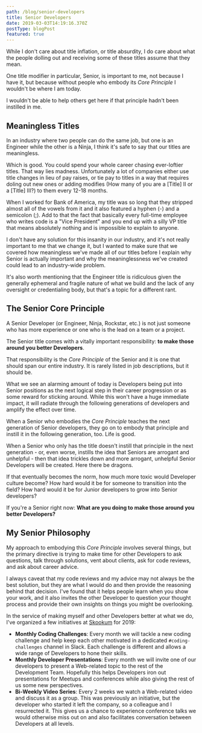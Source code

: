 ```yaml
---
path: /blog/senior-developers
title: Senior Developers
date: 2019-03-03T14:19:16.370Z
postType: blogPost
featured: true
---
```

While I don't care about title inflation, or title absurdity, I do care about what the people dolling out and receiving some of these titles assume that they mean.

One title modifier in particular, Senior, is important to me, not because I have it, but because without people who embody its *Core Principle* I wouldn't be where I am today.

I wouldn't be able to help others get here if that principle hadn't been instilled in me.

## Meaningless Titles

In an industry where two people can do the same job, but one is an Engineer while the other is a Ninja, I think it's safe to say that our titles are meaningless.

Which is good. You could spend your whole career chasing ever-loftier titles. That way lies madness. Unfortunately a lot of companies either use title changes in lieu of pay raises, or tie pay to titles in a way that requires doling out new ones or adding modifies (How many of you are a [Title] II or a [Title] III?) to them every 12-18 months.

When I worked for Bank of America, my title was so long that they stripped almost all of the vowels from it and it also featured a hyphen (-) and a semicolon (;). Add to that the fact that basically every full-time employee who writes code is a "Vice President" and you end up with a silly VP title that means absolutely nothing and is impossible to explain to anyone.

I don't have any solution for this insanity in our industry, and it's not really important to me that we change it, but I wanted to make sure that we covered how meaningless we've made all of our titles before I explain why Senior is actually important and why the meaninglessness we've created could lead to an industry-wide problem.

It's also worth mentioning that the Engineer title is ridiculous given the generally ephemeral and fragile nature of what we build and the lack of any oversight or credentialing body, but that's a topic for a different rant.

## The Senior Core Principle

A Senior Developer (or Engineer, Ninja, Rockstar, etc.) is not just someone who has more experience or one who is the lead on a team or a project.

The Senior title comes with a vitally important responsibility:  **to make those around you better Developers**.

That responsibility is the *Core Principle* of the Senior and it is one that should span our entire industry. It is rarely listed in job descriptions, but it should be.

What we see an alarming amount of today is Developers being put into Senior positions as the next logical step in their career progression or as some reward for sticking around. While this won't have a huge immediate impact, it will radiate through the following generations of developers and amplify the effect over time.

When a Senior who embodies the *Core Principle* teaches the next generation of Senior developers, they go on to embody that principle and instill it in the following generation, too. Life is good.

When a Senior who only has the title doesn't instill that principle in the next generation - or, even worse, instills the idea that Seniors are arrogant and unhelpful - then that idea trickles down and more arrogant, unhelpful Senior Developers will be created. Here there be dragons.

If that eventually becomes the norm, how much more toxic would Developer culture become? How hard would it be for someone to transition into the field? How hard would it be for Junior developers to grow into Senior developers?

If you're a Senior right now: **What are you doing to make those around you better Developers?**

## My Senior Philosophy

My approach to embodying this *Core Principle* involves several things, but the primary directive is trying to make time for other Developers to ask questions, talk through solutions, vent about clients, ask for code reviews, and ask about career advice.

I always caveat that my code reviews and my advice may not always be the best solution, but they are what I would do and then provide the reasoning behind that decision. I've found that it helps people learn when you show your work, and it also invites the other Developer to question your thought process and provide their own insights on things you might be overlooking.

In the service of making myself and other Developers better at what we do, I've organized a few initiatives at [Skookum](http://skookum.com/) for 2019:

- **Monthly Coding Challenges**: Every month we will tackle a new coding challenge and help keep each other motivated in a dedicated `#coding-challenges` channel in Slack. Each challenge is different and allows a wide range of Developers to hone their skills.
- **Monthly Developer Presentations**: Every month we will invite one of our developers to present a Web-related topic to the rest of the Development Team. Hopefully this helps Developers iron out presentations for Meetups and conferences while also giving the rest of us some new perspectives.
- **Bi-Weekly Video Series**: Every 2 weeks we watch a Web-related video and discuss it as a group. This was previously an initiative, but the developer who started it left the company, so a colleague and I resurrected it. This gives us a chance to experience conference talks we would otherwise miss out on and also facilitates conversation between Developers at all levels.
